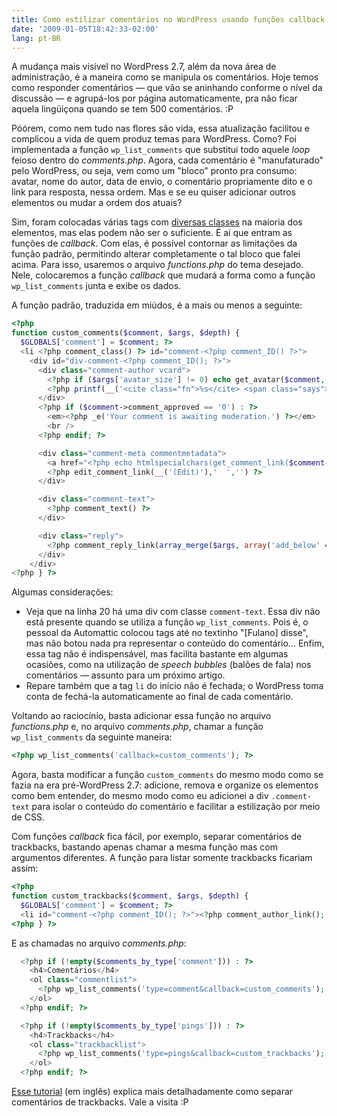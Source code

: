 ```yaml
---
title: Como estilizar comentários no WordPress usando funções callback
date: '2009-01-05T18:42:33-02:00'
lang: pt-BR
---
```


A mudança mais visível no WordPress 2.7, além da nova área de administração, é a maneira como se manipula os comentários. Hoje temos como responder comentários — que vão se aninhando conforme o nível da discussão — e agrupá-los por página automaticamente, pra não ficar aquela lingüiçona quando se tem 500 comentários. :P

Póórem, como nem tudo nas flores são vida, essa atualização facilitou e complicou a vida de quem produz temas para WordPress. Como? Foi implementada a função `wp_list_comments` que substitui todo aquele _loop_ feioso dentro do _comments.php_. Agora, cada comentário é "manufaturado" pelo WordPress, ou seja, vem como um "bloco" pronto pra consumo: avatar, nome do autor, data de envio, o comentário propriamente dito e o link para resposta, nessa ordem. Mas e se eu quiser adicionar outros elementos ou mudar a ordem dos atuais?

Sim, foram colocadas várias tags com [diversas classes](http://codex.wordpress.org/Migrating_Plugins_and_Themes_to_2.7/Enhanced_Comment_Display#CSS_Styling) na maioria dos elementos, mas elas podem não ser o suficiente. É aí que entram as funções de _callback_. Com elas, é possível contornar as limitações da função padrão, permitindo alterar completamente o tal bloco que falei acima. Para isso, usaremos o arquivo _functions.php_ do tema desejado. Nele, colocaremos a função _callback_ que mudará a forma como a função `wp_list_comments` junta e exibe os dados.

A função padrão, traduzida em miúdos, é a mais ou menos a seguinte:

```php
<?php
function custom_comments($comment, $args, $depth) {
  $GLOBALS['comment'] = $comment; ?>
  <li <?php comment_class() ?> id="comment-<?php comment_ID() ?>">
    <div id="div-comment-<?php comment_ID(); ?>">
      <div class="comment-author vcard">
        <?php if ($args['avatar_size'] != 0) echo get_avatar($comment, $args['avatar_size'], $default); ?>
        <?php printf(__('<cite class="fn">%s</cite> <span class="says">says:</span>'), get_comment_author_link()) ?>
      </div>
      <?php if ($comment->comment_approved == '0') : ?>
        <em><?php _e('Your comment is awaiting moderation.') ?></em>
        <br />
      <?php endif; ?>

      <div class="comment-meta commentmetadata">
        <a href="<?php echo htmlspecialchars(get_comment_link($comment->comment_ID)) ?>"><?php printf(__('%1$s at %2$s'), get_comment_date(),  get_comment_time()) ?></a>
        <?php edit_comment_link(__('(Edit)'),'  ','') ?>
      </div>

      <div class="comment-text">
        <?php comment_text() ?>
      </div>

      <div class="reply">
        <?php comment_reply_link(array_merge($args, array('add_below' => 'div-comment', 'depth' => $depth, 'max_depth' => $args['max_depth']))) ?>
      </div>
    </div>
<?php } ?>
```

Algumas considerações:

- Veja que na linha 20 há uma div com classe `comment-text`. Essa div não está presente quando se utiliza a função `wp_list_comments`. Pois é, o pessoal da Automattic colocou tags até no textinho "[Fulano] disse", mas não botou nada pra representar o conteúdo do comentário... Enfim, essa tag não é indispensável, mas facilita bastante em algumas ocasiões, como na utilização de _speech bubbles_ (balões de fala) nos comentários — assunto para um próximo artigo.
- Repare também que a tag `li` do início não é fechada; o WordPress toma conta de fechá-la automaticamente ao final de cada comentário.

Voltando ao raciocínio, basta adicionar essa função no arquivo _functions.php_ e, no arquivo _comments.php_, chamar a função `wp_list_comments` da seguinte maneira:

```php
<?php wp_list_comments('callback=custom_comments'); ?>
```

Agora, basta modificar a função `custom_comments` do mesmo modo como se fazia na era pré-WordPress 2.7: adicione, remova e organize os elementos como bem entender, do mesmo modo como eu adicionei a div `.comment-text` para isolar o conteúdo do comentário e facilitar a estilização por meio de CSS.

Com funções _callback_ fica fácil, por exemplo, separar comentários de trackbacks, bastando apenas chamar a mesma função mas com argumentos diferentes. A função para listar somente trackbacks ficariam assim:

```php
<?php
function custom_trackbacks($comment, $args, $depth) {
  $GLOBALS['comment'] = $comment; ?>
  <li id="comment-<?php comment_ID(); ?>"><?php comment_author_link(); ?>
<?php } ?>
```

E as chamadas no arquivo _comments.php_:

```php
  <?php if (!empty($comments_by_type['comment'])) : ?>
    <h4>Comentários</h4>
    <ol class="commentlist">
      <?php wp_list_comments('type=comment&callback=custom_comments'); ?>
    </ol>
  <?php endif; ?>

  <?php if (!empty($comments_by_type['pings'])) : ?>
    <h4>Trackbacks</h4>
    <ol class="trackbacklist">
      <?php wp_list_comments('type=pings&callback=custom_trackbacks'); ?>
    </ol>
  <?php endif; ?>
```

[Esse tutorial](http://sivel.net/2008/10/wp-27-comment-separation/) (em inglês) explica mais detalhadamente como separar comentários de trackbacks. Vale a visita :P
